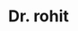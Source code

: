 ---
layout: doctor
profilePic : undefined
title: Dr. rohit
specialties: psychiatrist
description: Dr. Barqul Afaq is a dedicated psychiatrist with 5 years of experience, specializing in general psychiatry. His broad knowledge and expertise make him well-equipped to diagnose and treat a wide range of mental health conditions, ensuring comprehensive care for his patients.
yearsOfExp: 5
location: Srinagar
contact: 1234567890
hospitalName: Aamina Hospital Created By Sridhar
avl_days:  Chanapora Bypass Rd, Gulshan Nagar, Chanpora, Srinagar, Jammu and Kashmir 190015
_id: 6694ea7bd75fd8baea6fe8d8
---